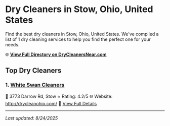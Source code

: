 # Dry Cleaners in Stow, Ohio, United States

Find the best dry cleaners in Stow, Ohio, United States. We've compiled a list of 1 dry cleaning services to help you find the perfect one for your needs.

🌐 **[View Full Directory on DryCleanersNear.com](https://drycleanersnear.com/city/US/Ohio/Stow)**

## Top Dry Cleaners

### 1. [White Swan Cleaners](https://drycleanersnear.com/dryCleaner/6875b6b09b5c02c2ea278132/white-swan-cleaners)
📍 3773 Darrow Rd, Stow
⭐ Rating: 4.2/5
🌐 Website: http://drycleanohio.com/
🔗 [View Full Details](https://drycleanersnear.com/dryCleaner/6875b6b09b5c02c2ea278132/white-swan-cleaners)


---

*Last updated: 8/24/2025*
